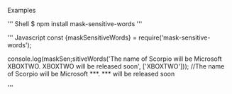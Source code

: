 Examples

''' Shell
$ npm install mask-sensitive-words
'''

''' Javascript
const {maskSensitiveWords} = require('mask-sensitive-words');

console.log(maskSen;sitiveWords('The name of Scorpio will be Microsoft XBOXTWO. XBOXTWO will be released soon', ['XBOXTWO']));
//The name of Scorpio will be Microsoft ***. *** will be released soon

'''
